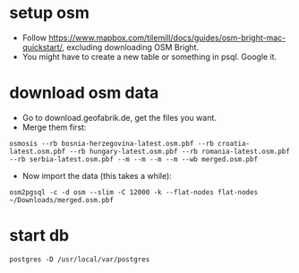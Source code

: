 # setup osm

- Follow https://www.mapbox.com/tilemill/docs/guides/osm-bright-mac-quickstart/, excluding downloading OSM Bright.
- You might have to create a new table or something in psql. Google it.

# download osm data
- Go to download.geofabrik.de, get the files you want.
- Merge them first:

`osmosis --rb bosnia-herzegovina-latest.osm.pbf --rb croatia-latest.osm.pbf --rb hungary-latest.osm.pbf --rb romania-latest.osm.pbf --rb serbia-latest.osm.pbf --m --m --m --m --wb merged.osm.pbf`

- Now import the data (this takes a while):

`osm2pgsql -c -d osm --slim -C 12000 -k --flat-nodes flat-nodes ~/Downloads/merged.osm.pbf`

# start db
`postgres -D /usr/local/var/postgres`
